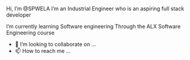 Hi, I’m @SPWELA
I’m an Industrial Engineer who is an aspiring full stack developer
 
I’m currently learning Software engineering Through the ALX Software Engineering course 
- 💞️ I’m looking to collaborate on ...
- 📫 How to reach me  ...

<!---
SPWELA/SPWELA is a ✨ special ✨ repository because its `README.md` (this file) appears on your GitHub profile.
You can click the Preview link to take a look at your changes.
--->
